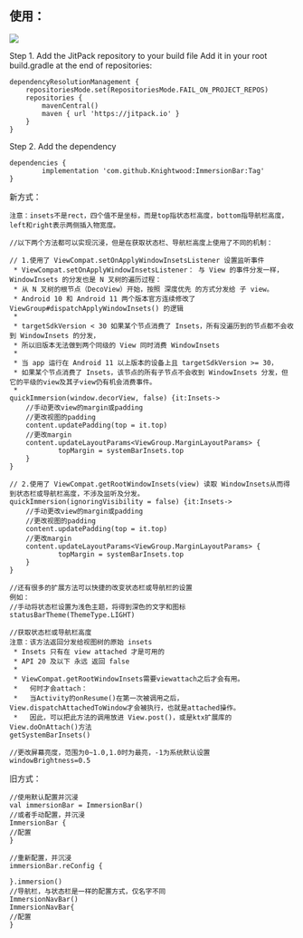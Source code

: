 ## 使用：

[![](https://jitpack.io/v/Knightwood/ImmersionBar.svg)](https://jitpack.io/#Knightwood/ImmersionBar)

Step 1. Add the JitPack repository to your build file
Add it in your root build.gradle at the end of repositories:

	dependencyResolutionManagement {
		repositoriesMode.set(RepositoriesMode.FAIL_ON_PROJECT_REPOS)
		repositories {
			mavenCentral()
			maven { url 'https://jitpack.io' }
		}
	}
 Step 2. Add the dependency

	dependencies {
	        implementation 'com.github.Knightwood:ImmersionBar:Tag'
	}
 

新方式：

```
注意：insets不是rect，四个值不是坐标，而是top指状态栏高度，bottom指导航栏高度，left和right表示两侧插入物宽度。

//以下两个方法都可以实现沉浸，但是在获取状态栏、导航栏高度上使用了不同的机制：

// 1.使用了 ViewCompat.setOnApplyWindowInsetsListener 设置监听事件
 * ViewCompat.setOnApplyWindowInsetsListener： 与 View 的事件分发一样，WindowInsets 的分发也是 N 叉树的遍历过程：
 * 从 N 叉树的根节点（DecoView）开始，按照 深度优先 的方式分发给 子 view。
 * Android 10 和 Android 11 两个版本官方连续修改了 ViewGroup#dispatchApplyWindowInsets() 的逻辑
 *
 * targetSdkVersion < 30 如果某个节点消费了 Insets，所有没遍历到的节点都不会收到 WindowInsets 的分发，
 * 所以旧版本无法做到两个同级的 View 同时消费 WindowInsets
 *
 * 当 app 运行在 Android 11 以上版本的设备上且 targetSdkVersion >= 30，
 * 如果某个节点消费了 Insets，该节点的所有子节点不会收到 WindowInsets 分发，但它的平级的view及其子view仍有机会消费事件。
 *
quickImmersion(window.decorView, false) {it:Insets->
	//手动更改view的margin或padding
	//更改视图的padding
	content.updatePadding(top = it.top)
	//更改margin
	content.updateLayoutParams<ViewGroup.MarginLayoutParams> {
            topMargin = systemBarInsets.top
	}
}

// 2.使用了 ViewCompat.getRootWindowInsets(view) 读取 WindowInsets从而得到状态栏或导航栏高度，不涉及监听及分发。
quickImmersion(ignoringVisibility = false) {it:Insets->
	//手动更改view的margin或padding
	//更改视图的padding
	content.updatePadding(top = it.top)
	//更改margin
	content.updateLayoutParams<ViewGroup.MarginLayoutParams> {
            topMargin = systemBarInsets.top
	}
}

//还有很多的扩展方法可以快捷的改变状态栏或导航栏的设置
例如：
//手动将状态栏设置为浅色主题，将得到深色的文字和图标
statusBarTheme(ThemeType.LIGHT)

//获取状态栏或导航栏高度
注意：该方法返回分发给视图树的原始 insets
 * Insets 只有在 view attached 才是可用的
 * API 20 及以下 永远 返回 false
 *
 * ViewCompat.getRootWindowInsets需要viewattach之后才会有用。
 *   何时才会attach：
 *   当Activity的onResume()在第一次被调用之后，View.dispatchAttachedToWindow才会被执行，也就是attached操作。
 *   因此，可以把此方法的调用放进 View.post()，或是ktx扩展库的View.doOnAttach()方法
getSystemBarInsets()

//更改屏幕亮度，范围为0~1.0,1.0时为最亮，-1为系统默认设置
windowBrightness=0.5
```







旧方式：

```
//使用默认配置并沉浸
val immersionBar = ImmersionBar()
//或者手动配置，并沉浸
ImmersionBar {
//配置
}

//重新配置，并沉浸
immersionBar.reConfig {

}.immersion()
//导航栏，与状态栏是一样的配置方式，仅名字不同
ImmersionNavBar()
ImmersionNavBar{
//配置
}
```
